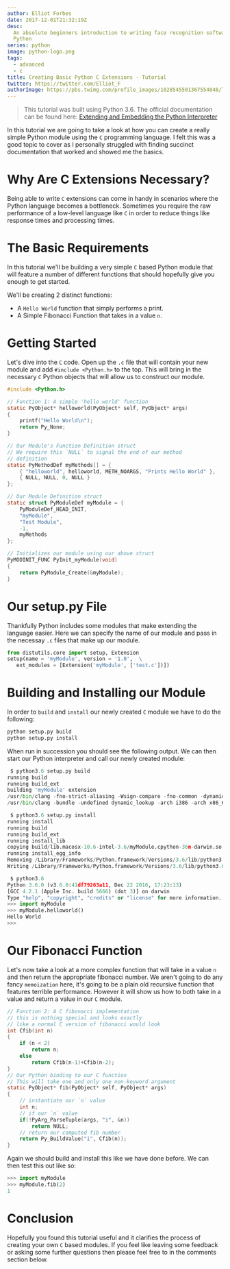 ```yaml
---
author: Elliot Forbes
date: 2017-12-01T21:32:19Z
desc:
  An absolute beginners introduction to writing face recognition software in
  Python
series: python
image: python-logo.png
tags:
  - advanced
  - c
title: Creating Basic Python C Extensions - Tutorial
twitter: https://twitter.com/Elliot_F
authorImage: https://pbs.twimg.com/profile_images/1028545501367554048/lzr43cQv_400x400.jpg
---
```


> This tutorial was built using Python 3.6. The official documentation can be
> found here:
> [Extending and Embedding the Python Interpreter](https://docs.python.org/3/extending/index.html)

In this tutorial we are going to take a look at how you can create a really
simple Python module using the `C` programming language. I felt this was a good
topic to cover as I personally struggled with finding succinct documentation
that worked and showed me the basics.

# Why Are C Extensions Necessary?

Being able to write `C` extensions can come in handy in scenarios where the
Python language becomes a bottleneck. Sometimes you require the raw performance
of a low-level language like `C` in order to reduce things like response times
and processing times.

# The Basic Requirements

In this tutorial we'll be building a very simple `C` based Python module that
will feature a number of different functions that should hopefully give you
enough to get started.

We'll be creating 2 distinct functions:

- A `Hello World` function that simply performs a print.
- A Simple Fibonacci Function that takes in a value `n`.

# Getting Started

Let's dive into the `C` code. Open up the `.c` file that will contain your new
module and add `#include <Python.h>` to the top. This will bring in the
necessary `C` Python objects that will allow us to construct our module.

```c
#include <Python.h>

// Function 1: A simple 'hello world' function
static PyObject* helloworld(PyObject* self, PyObject* args)
{
    printf("Hello World\n");
    return Py_None;
}

// Our Module's Function Definition struct
// We require this `NULL` to signal the end of our method
// definition
static PyMethodDef myMethods[] = {
    { "helloworld", helloworld, METH_NOARGS, "Prints Hello World" },
    { NULL, NULL, 0, NULL }
};

// Our Module Definition struct
static struct PyModuleDef myModule = {
    PyModuleDef_HEAD_INIT,
    "myModule",
    "Test Module",
    -1,
    myMethods
};

// Initializes our module using our above struct
PyMODINIT_FUNC PyInit_myModule(void)
{
    return PyModule_Create(&myModule);
}
```

# Our setup.py File

Thankfully Python includes some modules that make extending the language easier.
Here we can specify the name of our module and pass in the necessay `.c` files
that make up our module.

```py
from distutils.core import setup, Extension
setup(name = 'myModule', version = '1.0',  \
   ext_modules = [Extension('myModule', ['test.c'])])
```

# Building and Installing our Module

In order to `build` and `install` our newly created `C` module we have to do the
following:

```bash
python setup.py build
python setup.py install
```

When run in succession you should see the following output. We can then start
our Python interpreter and call our newly created module:

```py
 $ python3.6 setup.py build
running build
running build_ext
building 'myModule' extension
/usr/bin/clang -fno-strict-aliasing -Wsign-compare -fno-common -dynamic -DNDEBUG -g -fwrapv -O3 -Wall -Wstrict-prototypes -arch i386 -arch x86_64 -g -I/Library/Frameworks/Python.framework/Versions/3.6/include/python3.6m -c test.c -o build/temp.macosx-10.6-intel-3.6/test.o
/usr/bin/clang -bundle -undefined dynamic_lookup -arch i386 -arch x86_64 -g build/temp.macosx-10.6-intel-3.6/test.o -o build/lib.macosx-10.6-intel-3.6/myModule.cpython-36m-darwin.so

 $ python3.6 setup.py install
running install
running build
running build_ext
running install_lib
copying build/lib.macosx-10.6-intel-3.6/myModule.cpython-36m-darwin.so -> /Library/Frameworks/Python.framework/Versions/3.6/lib/python3.6/site-packages
running install_egg_info
Removing /Library/Frameworks/Python.framework/Versions/3.6/lib/python3.6/site-packages/myModule-1.0-py3.6.egg-info
Writing /Library/Frameworks/Python.framework/Versions/3.6/lib/python3.6/site-packages/myModule-1.0-py3.6.egg-info

 $ python3.6
Python 3.6.0 (v3.6.0:41df79263a11, Dec 22 2016, 17:23:13)
[GCC 4.2.1 (Apple Inc. build 5666) (dot 3)] on darwin
Type "help", "copyright", "credits" or "license" for more information.
>>> import myModule
>>> myModule.helloworld()
Hello World
>>>
```

# Our Fibonacci Function

Let's now take a look at a more complex function that will take in a value `n`
and then return the appropriate fibonacci number. We aren't going to do any
fancy `memoization` here, it's going to be a plain old recursive function that
features terrible performance. However it will show us how to both take in a
value and return a value in our `C` module.

```c
// Function 2: A C fibonacci implementation
// this is nothing special and looks exactly
// like a normal C version of fibonacci would look
int Cfib(int n)
{
    if (n < 2)
        return n;
    else
        return Cfib(n-1)+Cfib(n-2);
}
// Our Python binding to our C function
// This will take one and only one non-keyword argument
static PyObject* fib(PyObject* self, PyObject* args)
{
    // instantiate our `n` value
    int n;
    // if our `n` value
    if(!PyArg_ParseTuple(args, "i", &n))
        return NULL;
    // return our computed fib number
    return Py_BuildValue("i", Cfib(n));
}
```

Again we should build and install this like we have done before. We can then
test this out like so:

```py
>>> import myModule
>>> myModule.fib(2)
1
```

# Conclusion

Hopefully you found this tutorial useful and it clarifies the process of
creating your own `C` based modules. If you feel like leaving some feedback or
asking some further questions then please feel free to in the comments section
below.
